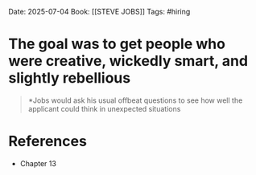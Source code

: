Date: 2025-07-04
Book: [[STEVE JOBS]]
Tags: #hiring 
# The goal was to get people who were creative, wickedly smart, and slightly rebellious

>*Jobs would ask his usual offbeat questions to see how well the applicant could think in unexpected  situations 

# References
- Chapter 13